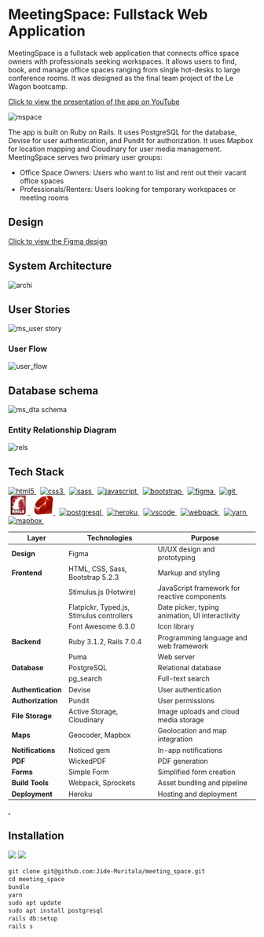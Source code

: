 # MeetingSpace: Fullstack Web Application

MeetingSpace is a fullstack web application that connects office space owners with professionals seeking workspaces. It allows users to find, book, and manage office spaces ranging from single hot-desks to large conference rooms. It was designed as the final team project of the Le Wagon bootcamp.

[Click to view the presentation of the app on YouTube](https://www.youtube.com/watch?v=W7xVpitKp5Y) 

​![mspace](https://github.com/Jide-Muritala/meeting_space/assets/115728688/f5fb0897-030c-42fd-85c3-04cde5946f57)

The app is built on Ruby on Rails. It uses PostgreSQL for the database, Devise for user authentication, and Pundit for authorization. 
It uses Mapbox for location mapping and Cloudinary for user media management. MeetingSpace serves two primary user groups:

- Office Space Owners: Users who want to list and rent out their vacant office spaces
- Professionals/Renters: Users looking for temporary workspaces or meeting rooms

## Design
[Click to view the Figma design](https://www.figma.com/file/SGKN3c7UHbkS82dI1rhx25/Meeting-Space?node-id=7%3A12)

## System Architecture
![archi](https://github.com/user-attachments/assets/6be85ee4-f55b-4ff3-9b8b-be7759bce618)

## User Stories
![ms_user story](https://github.com/Jide-Muritala/meeting_space/assets/115728688/91a1061f-dd6b-46d7-a49f-e26ef32294dd)

### User Flow
![user_flow](https://github.com/user-attachments/assets/d57e4c26-4b03-4001-8f51-c2b1396d5cdd)

## Database schema
![ms_dta schema](https://github.com/Jide-Muritala/meeting_space/assets/115728688/422e9072-719b-4deb-951e-917453454aee)

### Entity Relationship Diagram

![rels](https://github.com/user-attachments/assets/2266c4f3-7a00-4253-b3d6-c97b1bb682ed)

## Tech Stack
<p align="left">
<a href="https://www.w3.org/html/" target="_blank" rel="noreferrer"> <img src="https://cdn.jsdelivr.net/gh/devicons/devicon/icons/html5/html5-original.svg" alt="html5" width="40" height="40"/> </a>
&nbsp;
<a href="https://www.w3schools.com/css/" target="_blank" rel="noreferrer"> <img src="https://cdn.jsdelivr.net/gh/devicons/devicon/icons/css3/css3-original.svg" alt="css3" width="40" height="40"/> </a>
&nbsp;
<a href="https://sass-lang.com" target="_blank" rel="noreferrer"> <img src="https://skillicons.dev/icons?i=sass" alt="sass" width="40" height="40"/> </a> 
&nbsp;
<a href="https://developer.mozilla.org/en-US/docs/Web/JavaScript" target="_blank" rel="noreferrer"> <img src="https://cdn.jsdelivr.net/gh/devicons/devicon/icons/javascript/javascript-original.svg" alt="javascript" width="40" height="40"/> </a> 
&nbsp;
<a href="https://getbootstrap.com" target="_blank" rel="noreferrer"> <img src="https://icongr.am/devicon/bootstrap-plain.svg?size=50&color=6d06b1" alt="bootstrap" width="40" height="40"/> </a> 
&nbsp;
<a href="https://www.figma.com/" target="_blank" rel="noreferrer"> <img src="https://www.vectorlogo.zone/logos/figma/figma-icon.svg" alt="figma" width="40" height="40"/> </a> 
&nbsp; 
<a href="https://git-scm.com/" target="_blank" rel="noreferrer"> <img src="https://www.vectorlogo.zone/logos/git-scm/git-scm-icon.svg" alt="git" width="40" height="40"/> </a> 
&nbsp; 
<a href="https://rubyonrails.org" target="_blank" rel="noreferrer"> <img src="https://raw.githubusercontent.com/devicons/devicon/master/icons/rails/rails-original-wordmark.svg" alt="rails" width="40" height="40"/> </a> 
&nbsp; 
<a href="https://www.ruby-lang.org/en/" target="_blank" rel="noreferrer"> <img src="https://raw.githubusercontent.com/devicons/devicon/master/icons/ruby/ruby-original.svg" alt="ruby" width="40" height="40"/> </a> 
&nbsp;
<a href="https://www.postgresql.org/" target="_blank" rel="noreferrer"> <img src="https://cdn.jsdelivr.net/gh/devicons/devicon/icons/postgresql/postgresql-original.svg" alt="postgresql" width="40" height="40"/> </a> 
&nbsp; 
<a href="https://heroku.com" target="_blank" rel="noreferrer"> <img src="https://www.vectorlogo.zone/logos/heroku/heroku-icon.svg" alt="heroku" width="40" height="40"/> </a> 
&nbsp;
<a href="https://code.visualstudio.com/" target="_blank" rel="noreferrer"> <img src="https://deviconapi.vercel.app/vscode?color=3C99D4ff&size=128" alt="vscode" width="40" height="40"/> </a> 
&nbsp;
<a href="https://webpack.js.org" target="_blank" rel="noreferrer"> <img src="https://icongr.am/devicon/webpack-original.svg?size=128&color=currentColor" alt="webpack" width="40" height="40"/> </a>
&nbsp;
<a href="https://yarnpkg.com/" target="_blank" rel="noreferrer"> <img src="https://cdn.jsdelivr.net/gh/devicons/devicon/icons/yarn/yarn-original.svg" alt="yarn" width="40" height="40"/> </a>
&nbsp;
<a href="https://www.mapbox.com/" target="_blank" rel="noreferrer"> <img src="https://icongr.am/simple/mapbox.svg?size=128&color=ffffff&colored=false" alt="mapbox" width="40" height="40"/> </a>
&nbsp;
</p>

| Layer             | Technologies                                 | Purpose                                              |
|-------------------|-----------------------------------------------|-----------------------------------------------------|
| **Design**         | Figma                                         | UI/UX design and prototyping                       |
| **Frontend**       | HTML, CSS, Sass, Bootstrap 5.2.3              | Markup and styling                                 |
|                   | Stimulus.js (Hotwire)                         | JavaScript framework for reactive components        |
|                   | Flatpickr, Typed.js, Stimulus controllers     | Date picker, typing animation, UI interactivity     |
|                   | Font Awesome 6.3.0                            | Icon library                                        |
| **Backend**        | Ruby 3.1.2, Rails 7.0.4                       | Programming language and web framework              |
|                   | Puma                                          | Web server                                          |
| **Database**       | PostgreSQL                                    | Relational database                                 |
|                   | pg_search                                     | Full-text search                                    |
| **Authentication** | Devise                                        | User authentication                                 |
| **Authorization**  | Pundit                                        | User permissions                                    |
| **File Storage**   | Active Storage, Cloudinary                   | Image uploads and cloud media storage               |
| **Maps**           | Geocoder, Mapbox                             | Geolocation and map integration                     |
| **Notifications**  | Noticed gem                                   | In-app notifications                                |
| **PDF**            | WickedPDF                                     | PDF generation                                      |
| **Forms**          | Simple Form                                   | Simplified form creation                            |
| **Build Tools**    | Webpack, Sprockets                            | Asset bundling and pipeline                         |
| **Deployment**     | Heroku                                        | Hosting and deployment                              |


[.](https://deepwiki.com/Jide-Muritala/MeetingSpace) 

## Installation
<p>
  <!-- version -->
  <img src='https://badgen.net/badge/Ruby/v3.1.2/blue' />
  <img src='https://badgen.net/badge/Rails/v7.0.4.2/blue' />
</p>

```
git clone git@github.com:Jide-Muritala/meeting_space.git
cd meeting_space
bundle
yarn
sudo apt update
sudo apt install postgresql
rails db:setup
rails s
```
